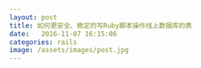 ```yaml
---
layout: post
title: 如何更安全、稳定的写Ruby脚本操作线上数据库的表
date:   2016-11-07 16:15:06
categories: rails
image: /assets/images/post.jpg
---
```

